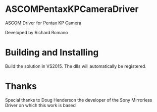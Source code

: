 # ASCOMPentaxKPCameraDriver

ASCOM Driver for Pentax KP Camera

Developed by Richard Romano

# Building and Installing

Build the solution in VS2015.  The dlls will automatically be registered.

# Thanks

Special thanks to Doug Henderson the developer of the Sony Mirrorless Driver on which this work is based
